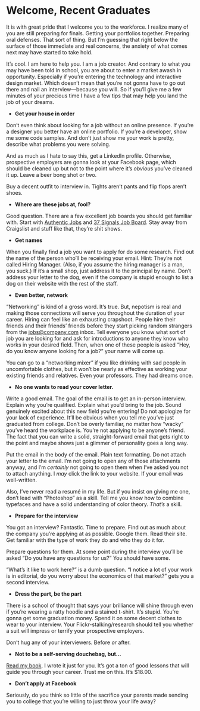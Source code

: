 

# Welcome, Recent Graduates

It is with great pride that I welcome you to the workforce. I realize many of you are still preparing for
finals. Getting your portfolios together. Preparing oral defenses. That sort of thing. But I’m guessing that
right below the surface of those immediate and real concerns, the anxiety of what comes next may have started
to take hold. 

It’s cool. I am here to help you. I am a job creator. And contrary to what you may have been told in school,
you are about to enter a market awash in opportunity. Especially if you’re entering the technology and
interactive design market. Which doesn’t mean that you’re not gonna have to go out there and nail an
interview—because you will. So if you’ll give me a few minutes of your precious time I have a few tips
that may help you land the job of your dreams.

 *  __Get your house in order__

Don’t even think about looking for a job without an online presence. If you’re a designer you better have
an online portfolio. If you’re a developer, show me some code samples. And don’t just show me your work is
pretty, describe what problems you were solving.

And as much as I hate to say this, get a LinkedIn profile. Otherwise, prospective employers are gonna look at
your Facebook page, which should be cleaned up but not to the point where it’s *obvious* you’ve cleaned it
up. Leave a beer bong shot or two.

Buy a decent outfit to interview in. Tights aren’t pants and flip flops aren’t shoes.

 *  __Where are these jobs at, fool?__

Good question. There are a few excellent job boards you should get familiar with. Start with [Authentic
Jobs](http://www.authenticjobs.com) and [37 Signals Job Board](http://jobs.37signals.com). Stay away from
Craigslist and stuff like that, they’re shit shows. 

 *  __Get names__

When you finally find a job you want to apply for do some research. Find out the name of the person who’ll
be receiving your email. Hint: They’re not called Hiring Manager. (Also, if you assume the hiring manager is
a man, you suck.) If it’s a small shop, just address it to the principal by name. Don’t address your
letter to the dog, even if the company is stupid enough to list a dog on their website with the rest of the
staff.  

 *  __Even better, network__

“Networking” is kind of a gross word. It’s true. But, nepotism is real and making those connections will
serve you throughout the duration of your career. Hiring can feel like an exhausting crapshoot. People hire
their friends and their friends’ friends before they start picking random strangers from the
jobs@company.com inbox. Tell everyone you know what sort of job you are looking for and ask for introductions
to anyone they know who works in your desired field. Then, when one of these people is asked “Hey, do you
know anyone looking for a job?” your name will come up.

You can go to a “networking mixer” if you like drinking with sad people in uncomfortable clothes, but it
won’t be nearly as effective as working your existing friends and relatives. Even your professors. They had
dreams once.

 *  __No one wants to read your cover letter.__

Write a good email. The goal of the email is to get an in-person interview. Explain why you’re qualified.
Explain what you’d bring to the job. Sound genuinely excited about this new field you’re entering! Do not
apologize for your lack of experience. It’ll be obvious when you tell me you’ve just graduated from
college. Don’t be overly familiar, no matter how “wacky” you’ve heard the workplace is. You’re not
applying to be anyone’s friend. The fact that you can write a solid, straight-forward email that gets right
to the point and maybe shows just a glimmer of personality goes a long way. 

Put the email in the body of the email. Plain text formatting. Do not attach your letter to the email. I’m
not going to open any of those attachments anyway, and I’m *certainly* not going to open them when I’ve
asked you not to attach anything. I *may* click the link to your website. If your email was well-written.

Also, I’ve never read a resumé in my life. But if you insist on giving me one, don’t lead with
“Photoshop” as a skill. Tell me you know how to combine typefaces and have a solid understanding of color
theory. *That’s* a skill.

 *  __Prepare for the interview__

You got an interview? Fantastic. Time to prepare. Find out as much about the company you’re applying at as
possible. Google them. Read their site. Get familiar with the type of work they do and who they do it for.


Prepare questions for them. At some point during the interview you’ll be asked “Do you have any questions
for us?” You should have some. 

“What’s it like to work here?” is a dumb question. “I notice a lot of your work is in editorial, do
you worry about the economics of that market?” gets you a second interview.

 *  __Dress the part, be the part__

There is a school of thought that says your brilliance will shine through even if you’re wearing a ratty
hoodie and a stained t-shirt. It’s stupid. You’re gonna get some graduation money. Spend it on some decent
clothes to wear to your interview. Your Flickr-stalking/research should tell you whether a suit will impress
or terrify your prospective employers.

Don’t hug any of your interviewers. Before *or* after.

 *  __Not to be a self-serving douchebag, but…__

[Read my book](http://www.abookapart.com/products/design-is-a-job). I wrote it just for you. It’s got a ton
of good lessons that will guide you through your career. Trust me on this. It’s $18.00.

 *  __Don’t apply at Facebook__

Seriously, do you think so little of the sacrifice your parents made sending you to college that you’re
willing to just throw your life away?
